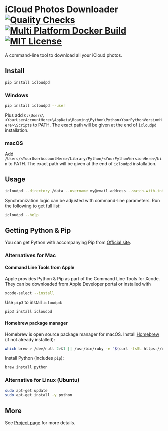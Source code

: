 # iCloud Photos Downloader [![Quality Checks](https://github.com/icloud-photos-downloader/icloud_photos_downloader/workflows/Quality%20Checks/badge.svg)](https://github.com/icloud-photos-downloader/icloud_photos_downloader/actions/workflows/quality-checks.yml) [![Multi Platform Docker Build](https://github.com/icloud-photos-downloader/icloud_photos_downloader/workflows/Docker%20Build/badge.svg)](https://github.com/icloud-photos-downloader/icloud_photos_downloader/actions/workflows/docker-build.yml) [![MIT License](https://img.shields.io/badge/license-MIT-blue.svg)](LICENSE.md)

A command-line tool to download all your iCloud photos.

## Install

``` sh
pip install icloudpd
```

### Windows

``` sh
pip install icloudpd --user
```

Plus add `C:\Users\<YourUserAccountHere>\AppData\Roaming\Python\Python<YourPythonVersionHere>\Scripts` to PATH. The exact path will be given at the end of `icloudpd` installation.

### macOS

Add `/Users/<YourUserAccountHere>/Library/Python/<YourPythonVersionHere>/bin` to PATH. The exact path will be given at the end of `icloudpd` installation.

## Usage

``` sh
icloudpd --directory /data --username my@email.address --watch-with-interval 3600
```

Synchronization logic can be adjusted with command-line parameters. Run the following to get full list:

``` sh 
icloudpd --help
``` 

## Getting Python & Pip

You can get Python with accompanying Pip from [Official site](https://www.python.org/downloads/).

### Alternatives for Mac

#### Command Line Tools from Apple

Apple provides Python & Pip as part of the Command Line Tools for Xcode. They can be downloaded from Apple Developer portal or installed with 

``` sh
xcode-select --install
```

Use `pip3` to install `icloudpd`:

``` sh
pip3 install icloudpd
```

#### Homebrew package manager

Homebrew is open source package manager for macOS. Install [Homebrew](https://brew.sh/) (if not already installed):

``` sh
which brew > /dev/null 2>&1 || /usr/bin/ruby -e "$(curl -fsSL https://raw.githubusercontent.com/Homebrew/install/master/install)"
```

Install Python (includes `pip`):

``` sh
brew install python
```

### Alternative for Linux (Ubuntu)

``` sh
sudo apt-get update
sudo apt-get install -y python
```

## More

See [Project page](https://github.com/icloud-photos-downloader/icloud_photos_downloader/) for more details.
